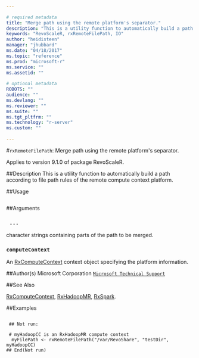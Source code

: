 ```yaml
--- 
 
# required metadata 
title: "Merge path using the remote platform's separator." 
description: "This is a utility function to automatically build a path according to file path rules of the remote compute context platform." 
keywords: "RevoScaleR, rxRemoteFilePath, IO" 
author: "heidisteen" 
manager: "jhubbard" 
ms.date: "04/18/2017" 
ms.topic: "reference" 
ms.prod: "microsoft-r" 
ms.service: "" 
ms.assetid: "" 
 
# optional metadata 
ROBOTS: "" 
audience: "" 
ms.devlang: "" 
ms.reviewer: "" 
ms.suite: "" 
ms.tgt_pltfrm: "" 
ms.technology: "r-server" 
ms.custom: "" 
 
--- 
```

 
 
 #`rxRemoteFilePath`: Merge path using the remote platform's separator.

 Applies to version 9.1.0 of package RevoScaleR.
 
 ##Description
 This is a utility function to automatically build a path
according to file path rules of the remote compute context platform. 
 
 ##Usage

```   rxRemoteFilePath(  ...  , computeContext) 
```
 
 ##Arguments

   
    
 ### ` ...`
 character strings containing parts of the path to be merged. 
  
    
 ### `computeContext`
 An [RxComputeContext](../../r-reference/revoscaler/rxcomputecontext.md) context object specifying the platform information. 
  
 
 
 ##Author(s)
 Microsoft Corporation [`Microsoft Technical Support`](https://go.microsoft.com/fwlink/?LinkID=698556&clcid=0x409)
 
 
 ##See Also
 
[RxComputeContext](../../r-reference/revoscaler/rxcomputecontext.md),
[RxHadoopMR](../../r-reference/revoscaler/rxhadoopmr.md),
[RxSpark](RxSpark.md).
   
 ##Examples

 ```
   
  ## Not run:
 
  # myHadoopCC is an RxHadoopMR compute context
   myFilePath <- rxRemoteFilePath("/var/RevoShare", "testDir", myHadoopCC)
 ## End(Not run) 
  
 
```
 
 
 
